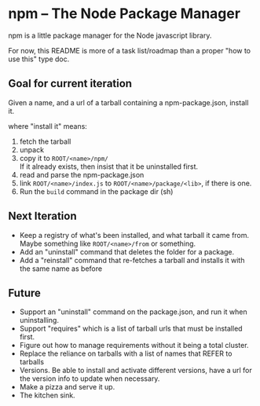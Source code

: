 # npm – The Node Package Manager

npm is a little package manager for the Node javascript library.

For now, this README is more of a task list/roadmap than a proper "how to use this" type doc.

## Goal for current iteration

Given a name, and a url of a tarball containing a npm-package.json, install it.

where "install it" means:

1. fetch the tarball
2. unpack
3. copy it to `ROOT/<name>/npm/`  
  If it already exists, then insist that it be uninstalled first.
4. read and parse the npm-package.json
5. link `ROOT/<name>/index.js` to `ROOT/<name>/package/<lib>`, if there is one.
6. Run the `build` command in the package dir (sh)

## Next Iteration

* Keep a registry of what's been installed, and what tarball it came from.  Maybe something like `ROOT/<name>/from` or something.
* Add an "uninstall" command that deletes the folder for a package.
* Add a "reinstall" command that re-fetches a tarball and installs it with the same name as before

## Future

* Support an "uninstall" command on the package.json, and run it when uninstalling.
* Support "requires" which is a list of tarball urls that must be installed first.
* Figure out how to manage requirements without it being a total cluster.
* Replace the reliance on tarballs with a list of names that REFER to tarballs
* Versions.  Be able to install and activate different versions, have a url for the version info to update when necessary.
* Make a pizza and serve it up.
* The kitchen sink.


